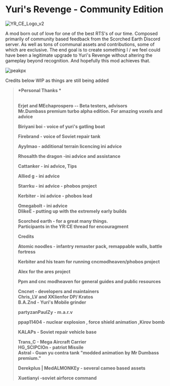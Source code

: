 # Yuri's Revenge - Community Edition

![YR_CE_Logo_v2](https://user-images.githubusercontent.com/72227841/173371253-bbb8a9db-5a1d-487f-a88b-e8e6e112f9b7.png)

A mod born out of love for one of the best RTS's of our time. Composed primarily of community based feedback from the Scorched Earth Discord server. As well as tons of communal assets and contributions, some of which are exclusive. The end goal is to create something I / we feel could have been a legitimate upgrade to Yuri's Revenge without altering the gameplay beyond recognition. And hopefully this mod achieves that.


![peakpx](https://user-images.githubusercontent.com/72227841/173369562-20d4b607-7690-4bbe-aaa6-a22aec78ab1e.png)


Credits below WIP as things are still being added


> **\*Personal Thanks \***
>
> **\
> Erjet and MEchaprospero -- Beta testers, advisors\
> Mr.Dumbass premium turbo alpha edition. For amazing voxels and
> advice**
>
> **Biriyani boi - voice of yuri's gatling boat**
>
> **Firebrand - voice of Soviet repair tank**
>
> **Ayylmao - additional terrain licencing ini advice**
>
> **Rhosalth the dragon -ini advice and assistance**
>
> **Cattanker - ini advice, Tips**
>
> **Allied g - ini advice**
>
> **Starrku - ini advice - phobos project**
>
> **Kerbiter - ini advice - phobos lead**
>
> **Omegabolt - ini advice\
> DlikeE - putting up with the extremely early builds**
>
> **Scorched earth - for a great many things.\
> Participants in the YR:CE thread for encouragment**
>
> **Credits**
>
> **Atomic noodles - infantry remaster pack, remappable walls, battle
> fortress**
>
> **Kerbiter and his team for running cncmodheaven/phobos project**
>
> **Alex for the ares project**
>
> **Ppm and cnc modheaven for general guides and public resources**
>
> **Cncnet - developers and maintainers\
> Chris_LV and XKlienfor DP/ Kratos\
> B.A.Znd - Yuri's Mobile grinder**
>
> **partyzanPaulZy - m.a.r.v**
>
> **ppap11404 - nuclear explosion , force shield animation ,Kirov bomb**
>
> **KALAPs - Soviet repair vehicle base**
>
> **Trans_C - Mega Aircraft Carrier\
> HG_SCIPCIOn - patriot Missile\
> Astral - Guan yu contra tank "modded animation by Mr Dumbass
> premium."**
>
> **Derekplus \| MedALMONKEy - several cameo based assets**
>
> **Xuetianyi -soviet airforce command**
